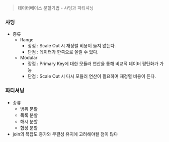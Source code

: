 > 데이터베이스 분할기법 - 샤딩과 파티셔닝

### 샤딩
- 종류
    - Range
        - 장점 : Scale Out 시 재정렬 비용이 들지 않는다.
        - 단점 : 데이터가 한쪽으로 쏠릴 수 있다.
    - Modular
        - 장점 : Primary Key에 대한 모듈러 연산을 통해 비교적 데이터 평탄화가 가능
        - 단점 : Scale Out 시 다시 모듈러 연산이 필요하여 재정렬 비용이 든다.

### 파티셔닝
- 종류
    - 범위 분할
    - 목록 분할
    - 해시 분할
    - 합성 분할
- join의 복잡도 증가와 무결성 유지에 고려해야될 점이 많다